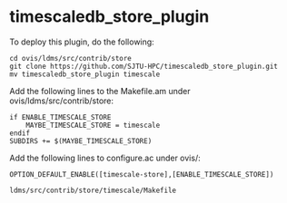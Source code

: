 # timescaledb_store_plugin

To deploy this plugin, do the following:

```
cd ovis/ldms/src/contrib/store
git clone https://github.com/SJTU-HPC/timescaledb_store_plugin.git
mv timescaledb_store_plugin timescale
```

Add the following lines to the Makefile.am under ovis/ldms/src/contrib/store:

```
if ENABLE_TIMESCALE_STORE
    MAYBE_TIMESCALE_STORE = timescale
endif
SUBDIRS += $(MAYBE_TIMESCALE_STORE)
```

Add the following lines to configure.ac under ovis/:

```
OPTION_DEFAULT_ENABLE([timescale-store],[ENABLE_TIMESCALE_STORE])

ldms/src/contrib/store/timescale/Makefile
```

